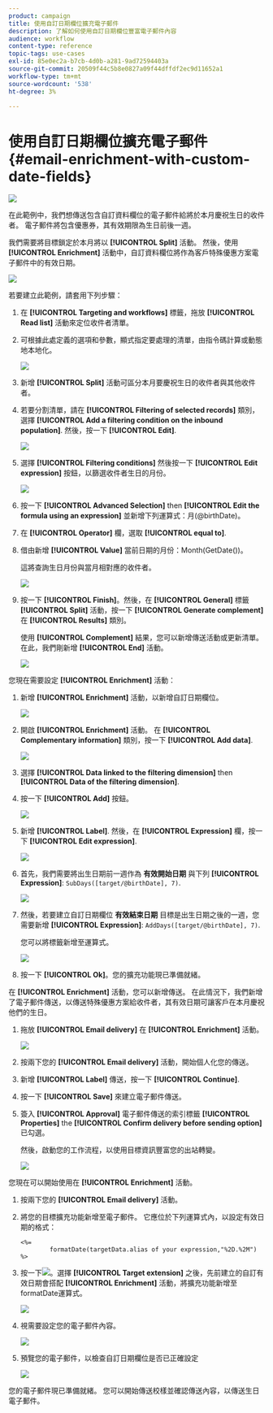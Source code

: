 ```yaml
---
product: campaign
title: 使用自訂日期欄位擴充電子郵件
description: 了解如何使用自訂日期欄位豐富電子郵件內容
audience: workflow
content-type: reference
topic-tags: use-cases
exl-id: 85e0ec2a-b7cb-4d0b-a281-9ad72594403a
source-git-commit: 20509f44c5b8e0827a09f44dffdf2ec9d11652a1
workflow-type: tm+mt
source-wordcount: '538'
ht-degree: 3%

---
```


# 使用自訂日期欄位擴充電子郵件{#email-enrichment-with-custom-date-fields}

![](../../assets/common.svg)

在此範例中，我們想傳送包含自訂資料欄位的電子郵件給將於本月慶祝生日的收件者。 電子郵件將包含優惠券，其有效期限為生日前後一週。

我們需要將目標鎖定於本月將以 **[!UICONTROL Split]** 活動。 然後，使用 **[!UICONTROL Enrichment]** 活動中，自訂資料欄位將作為客戶特殊優惠方案電子郵件中的有效日期。

![](assets/uc_enrichment.png)

若要建立此範例，請套用下列步驟：

1. 在 **[!UICONTROL Targeting and workflows]** 標籤，拖放 **[!UICONTROL Read list]** 活動來定位收件者清單。
1. 可根據此處定義的選項和參數，顯式指定要處理的清單，由指令碼計算或動態地本地化。

   ![](assets/uc_enrichment_1.png)

1. 新增 **[!UICONTROL Split]** 活動可區分本月要慶祝生日的收件者與其他收件者。
1. 若要分割清單，請在 **[!UICONTROL Filtering of selected records]** 類別，選擇 **[!UICONTROL Add a filtering condition on the inbound population]**. 然後，按一下 **[!UICONTROL Edit]**.

   ![](assets/uc_enrichment_2.png)

1. 選擇 **[!UICONTROL Filtering conditions]** 然後按一下 **[!UICONTROL Edit expression]** 按鈕，以篩選收件者生日的月份。

   ![](assets/uc_enrichment_3.png)

1. 按一下 **[!UICONTROL Advanced Selection]** then **[!UICONTROL Edit the formula using an expression]** 並新增下列運算式：月(@birthDate)。
1. 在 **[!UICONTROL Operator]** 欄，選取 **[!UICONTROL equal to]**.
1. 借由新增 **[!UICONTROL Value]** 當前日期的月份：Month(GetDate())。

   這將查詢生日月份與當月相對應的收件者。

   ![](assets/uc_enrichment_4.png)

1. 按一下 **[!UICONTROL Finish]**。然後，在 **[!UICONTROL General]** 標籤 **[!UICONTROL Split]** 活動，按一下 **[!UICONTROL Generate complement]** 在 **[!UICONTROL Results]** 類別。

   使用 **[!UICONTROL Complement]** 結果，您可以新增傳送活動或更新清單。 在此，我們剛新增 **[!UICONTROL End]** 活動。

   ![](assets/uc_enrichment_6.png)

您現在需要設定 **[!UICONTROL Enrichment]** 活動：

1. 新增 **[!UICONTROL Enrichment]** 活動，以新增自訂日期欄位。

   ![](assets/uc_enrichment_7.png)

1. 開啟 **[!UICONTROL Enrichment]** 活動。 在 **[!UICONTROL Complementary information]** 類別，按一下 **[!UICONTROL Add data]**.

   ![](assets/uc_enrichment_8.png)

1. 選擇 **[!UICONTROL Data linked to the filtering dimension]** then **[!UICONTROL Data of the filtering dimension]**.
1. 按一下 **[!UICONTROL Add]** 按鈕。

   ![](assets/uc_enrichment_9.png)

1. 新增 **[!UICONTROL Label]**. 然後，在 **[!UICONTROL Expression]** 欄，按一下 **[!UICONTROL Edit expression]**.

   ![](assets/uc_enrichment_10.png)

1. 首先，我們需要將出生日期前一週作為 **有效開始日期** 與下列 **[!UICONTROL Expression]**: `SubDays([target/@birthDate], 7)`.

   ![](assets/uc_enrichment_11.png)

1. 然後，若要建立自訂日期欄位 **有效結束日期** 目標是出生日期之後的一週，您需要新增 **[!UICONTROL Expression]**: `AddDays([target/@birthDate], 7)`.

   您可以將標籤新增至運算式。

   ![](assets/uc_enrichment_12.png)

1. 按一下 **[!UICONTROL Ok]**。您的擴充功能現已準備就緒。

在 **[!UICONTROL Enrichment]** 活動，您可以新增傳送。 在此情況下，我們新增了電子郵件傳送，以傳送特殊優惠方案給收件者，其有效日期可讓客戶在本月慶祝他們的生日。

1. 拖放 **[!UICONTROL Email delivery]** 在 **[!UICONTROL Enrichment]** 活動。

   ![](assets/uc_enrichment_15.png)

1. 按兩下您的 **[!UICONTROL Email delivery]** 活動，開始個人化您的傳送。
1. 新增 **[!UICONTROL Label]** 傳送，按一下 **[!UICONTROL Continue]**.
1. 按一下 **[!UICONTROL Save]** 來建立電子郵件傳送。
1. 簽入 **[!UICONTROL Approval]** 電子郵件傳送的索引標籤 **[!UICONTROL Properties]** the **[!UICONTROL Confirm delivery before sending option]** 已勾選。

   然後，啟動您的工作流程，以使用目標資訊豐富您的出站轉變。

   ![](assets/uc_enrichment_18.png)

您現在可以開始使用在 **[!UICONTROL Enrichment]** 活動。

1. 按兩下您的 **[!UICONTROL Email delivery]** 活動。
1. 將您的目標擴充功能新增至電子郵件。 它應位於下列運算式內，以設定有效日期的格式：

   ```
   <%=
           formatDate(targetData.alias of your expression,"%2D.%2M")  %>
   ```

1. 按一下![](assets/uc_enrichment_16.png)。選擇 **[!UICONTROL Target extension]** 之後，先前建立的自訂有效日期會搭配 **[!UICONTROL Enrichment]** 活動，將擴充功能新增至formatDate運算式。

   ![](assets/uc_enrichment_19.png)

1. 視需要設定您的電子郵件內容。

   ![](assets/uc_enrichment_17.png)

1. 預覽您的電子郵件，以檢查自訂日期欄位是否已正確設定

   ![](assets/uc_enrichment_20.png)

您的電子郵件現已準備就緒。 您可以開始傳送校樣並確認傳送內容，以傳送生日電子郵件。
